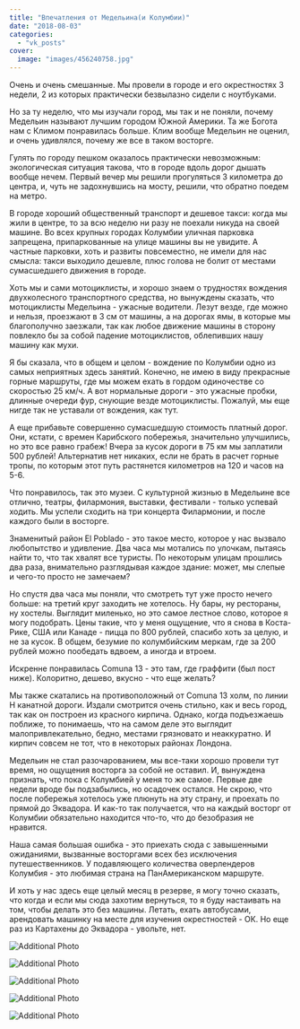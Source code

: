 ```yaml
---
title: "Впечатления от Медельина(и Колумбии)"
date: "2018-08-03"
categories: 
  - "vk_posts"
cover:
  image: "images/456240758.jpg"
---
```


Очень и очень смешанные. Мы провели в городе и его окрестностях 3 недели, 2 из которых практически безвылазно сидели с ноутбуками.

Но за ту неделю, что мы изучали город, мы так и не поняли, почему Медельин называют лучшим городом Южной Америки. Та же Богота нам с Климом понравилась больше. Клим вообще Медельин не оценил, и очень удивлялся, почему же все в таком восторге.

<!--more-->

Гулять по городу пешком оказалось практически невозможным: экологическая ситуация такова, что в городе вдоль дорог дышать вообще нечем. Первый вечер мы решили прогуляться 3 километра до центра, и, чуть не задохнувшись на мосту, решили, что обратно поедем на метро.

В городе хороший общественный транспорт и дешевое такси: когда мы жили в центре, то за всю неделю ни разу не поехали никуда на своей машине. Во всех крупных городах Колумбии уличная парковка запрещена, припаркованные на улице машины вы не увидите. А частные парковки, хоть и развиты повсеместно, не имели для нас смысла: такси выходило дешевле, плюс голова не болит от местами сумасшедшего движения в городе.

Хоть мы и сами мотоциклисты, и хорошо знаем о трудностях вождения двухколесного транспортного средства, но вынуждены сказать, что мотоциклисты Медельина - ужасные водители. Лезут везде, где можно и нельзя, проезжают в 3 см от машины, а на дорогах ямы, в которые мы благополучно заезжали, так как любое движение машины в сторону повлекло бы за собой падение мотоциклистов, облепивших нашу машину как мухи.

Я бы сказала, что в общем и целом - вождение по Колумбии одно из самых неприятных здесь занятий. Конечно, не имею в виду прекрасные горные маршруты, где мы можем ехать в гордом одиночестве со скоростью 25 км/ч. А вот нормальные дороги - это ужасные пробки, длинные очереди фур, снующие везде мотоциклисты. Пожалуй, мы еще нигде так не уставали от вождения, как тут.

А еще прибавьте совершенно сумасшедшую стоимость платный дорог. Они, кстати, с времен Карибского побережья, значительно улучшились, но это все равно грабеж! Вчера за кусок дороги в 75 км мы заплатили 500 рублей! Альтернатив нет никаких, если не брать в расчет горные тропы, по которым этот путь растянется километров на 120 и часов на 5-6.

Что понравилось, так это музеи. С культурной жизнью в Медельине все отлично, театры, филармония, выставки, фестивали - только успевай ходить. Мы успели сходить на три концерта Филармонии, и после каждого были в восторге.

Знаменитый район El Poblado - это такое место, которое у нас вызвало любопытство и удивление. Два часа мы мотались по улочкам, пытаясь найти то, что так хвалят все туристы. По некоторым улицам прошлись два раза, внимательно разглядывая каждое здание: может, мы слепые и чего-то просто не замечаем?

Но спустя два часа мы поняли, что смотреть тут уже просто нечего больше: на третий круг заходить не хотелось. Ну бары, ну рестораны, ну хостелы. Выглядит миленько, но это самое лестное слово, которое я могу подобрать. Цены такие, что у меня ощущение, что я снова в Коста-Рике, США или Канаде - пицца по 800 рублей, спасибо хоть за целую, и не за кусок. В общем, безумие по колумбийским меркам, где за 200 рублей можно пообедать вдвоем, а иногда и втроем.

Искренне понравилась Comuna 13 - это там, где граффити (был пост ниже). Колоритно, дешево, вкусно - что еще желать?

Мы также скатались на противоположный от Comuna 13 холм, по линии H канатной дороги. Издали смотрится очень стильно, как и весь город, так как он построен из красного кирпича. Однако, когда подъезжаешь поближе, то понимаешь, что на самом деле это выглядит малопривлекательно, бедно, местами грязновато и неаккуратно. И кирпич совсем не тот, что в некоторых районах Лондона.

Медельин не стал разочарованием, мы все-таки хорошо провели тут время, но ощущения восторга за собой не оставил. И, вынуждена признать, что пока с Колумбией у меня то же самое. Первые две недели вроде бы подзабылись, но осадочек остался. Не скрою, что после побережья хотелось уже плюнуть на эту страну, и проехать по прямой до Эквадора. И как-то так получается, что на каждый восторг от Колумбии обязательно находится что-то, что до безобразия не нравится.

Наша самая большая ошибка - это приехать сюда с завышенными ожиданиями, вызванные восторгами всех без исключения путешественников. У подавляющего количества оверлендеров Колумбия - это любимая страна на ПанАмериканском маршруте.

И хоть у нас здесь еще целый месяц в резерве, я могу точно сказать, что когда и если мы сюда захотим вернуться, то я буду настаивать на том, чтобы делать это без машины. Летать, ехать автобусами, арендовать машинку на месте для изучения окрестностей - ОК. Но еще раз из Картахены до Эквадора - увольте, нет.

![Additional Photo](https://vodpop.ru/wp-content/uploads/2023/07/456240759.jpg)

![Additional Photo](https://vodpop.ru/wp-content/uploads/2023/07/456240760.jpg)

![Additional Photo](https://vodpop.ru/wp-content/uploads/2023/07/456240761.jpg)

![Additional Photo](https://vodpop.ru/wp-content/uploads/2023/07/456240762.jpg)

![Additional Photo](https://vodpop.ru/wp-content/uploads/2023/07/456240763.jpg)
